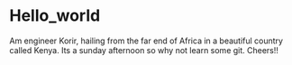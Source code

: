 # Hello_world

Am engineer Korir, hailing from the far end of Africa in a beautiful country called Kenya. Its a sunday afternoon so why not learn some git. Cheers!!
